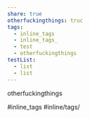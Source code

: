 ```yaml
---
share: true
otherfuckingthings: truc
tags:
  - inline_tags
  - inline_tags_
  - test
  - otherfuckingthings
testList:
  - list
  - list
---
```



otherfuckingthings

#inline_tags
#inline/tags/

